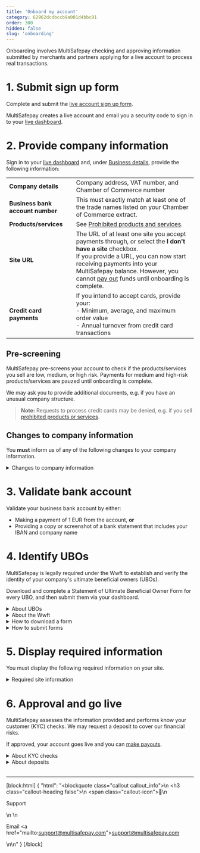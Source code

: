 ```yaml
---
title: 'Onboard my account'
category: 62962dcdbccb9a001d4bbc81
order: 300
hidden: false
slug: 'onboarding'
---
```


Onboarding involves MultiSafepay checking and approving information submitted by merchants and partners applying for a live account to process real transactions.  

# 1. Submit sign up form

Complete and submit the [live account sign up form](https://merchant.multisafepay.com/signup).

MultiSafepay creates a live account and email you a security code to sign in to your [live dashboard](https://merchant.multisafepay.com/).

# 2. Provide company information

Sign in to your [live dashboard](https://merchant.multisafepay.com/) and, under [Business details](https://merchant.multisafepay.com/onboarding), provide the following information:

| | |
|---|---|
| **Company details** | Company address, VAT number, and Chamber of Commerce number |
| **Business bank account number** | This must exactly match at least one of the trade names listed on your Chamber of Commerce extract. |
| **Products/services** | See [Prohibited products and services](/docs/prohibited-products-services/). | 
| **Site URL** | The URL of at least one site you accept payments through, or select the **I don't have a site** checkbox. <br> If you provide a URL, you can now start receiving payments into your MultiSafepay balance. However, you cannot [pay out](/docs/payouts/) funds until onboarding is complete. |
| **Credit card payments** | If you intend to accept cards, provide your: <br> - Minimum, average, and maximum order value <br> - Annual turnover from credit card transactions |

## Pre-screening

MultiSafepay pre-screens your account to check if the products/services you sell are low, medium, or high risk. Payments for medium and high-risk products/services are pauzed until onboarding is complete. 

We may ask you to provide additional documents, e.g. if you have an unusual company structure.

> **Note:** Requests to process credit cards may be denied, e.g. if you sell [prohibited products or services](/docs/prohibited-products-services/).

## Changes to company information

You **must** inform us of any of the following changes to your company information.

<details id="changes-to-company-information">
<summary>Changes to company information</summary>
<br>

**Changes of address**  
Email the new address and your account ID to <support@multisafepay.com>  

**Changes in the company form, directors, or UBOs**  
Email the new details and your account ID to <risk@multisafepay.com>

We will request new documentation, such as UBO statements or copies of identification documents. 

**Company takeover**  
If a different company is taking over your account, we recommend opening a **new** account to separate the money flow. 

Make sure you update all company details on the site(s), including the registration number, VAT number, and address. The company details on the site must match the details in your account.

</details>

# 3. Validate bank account

Validate your business bank account by either:
- Making a payment of 1 EUR from the account, **or** 
- Providing a copy or screenshot of a bank statement that includes your IBAN and company name

# 4. Identify UBOs

MultiSafepay is legally required under the Wwft to establish and verify the identity of your company's ultimate beneficial owners (UBOs).

Download and complete a Statement of Ultimate Beneficial Owner Form for every UBO, and then submit them via your dashboard.

<details id="about-ubos">
<summary>About UBOs</summary>
<br>

A UBO is a natural person who directly or indirectly holds an equity interest in or exercises control of the enterprise. Most commonly, an individual holds an equity interest of 25% or more of the shares or capital of the enterprise, or exercises:

- 25% or more of the voting rights, **or**
- De facto control over the affairs of the enterprise, **or**
- Other special rights of 25% or more over the capital of the enterprise and specific control over, for example, rights granted in the pages of incorporation.

**Multiple UBOs**  
If the enterprise consists of a number of (intermediate) holding companies, then the UBO(s) are all the individuals who, through various companies, have 25% or more control of the underlying enterprise.

**No UBOs**  
Enterprises are not required to have a UBO. For example, if an enterprise has five owners with an equal distribution of capital and control, none of them owns 25% or more of the enterprise.

**Example**  
The limited company Good Ltd has a sole shareholder: Better Ltd. The shares of Better Ltd are held equally by two other limited companies:

- Anders Ltd. which has two equal shareholders: Mr A. Jansen and Ms B. Jansen-de Jong
- Best Ltd. which has one sole shareholder: Ms D. Best

The three ultimate beneficial owners are therefore Mr A. Jansen, Ms B. Jansen-de Jong, Ms D. Best.

</details>

<details id="about-the-wwft">
<summary>About the Wwft</summary>
<br>

The Wet ter voorkoming van witwassen en financieren van terrorisme (WWFT), or Money Laundering and Terrorist Financing Prevention Act, prevents companies and individuals from laundering money or financing terrorist activity. 

It was based on the Disclosure of Unusual Transactions or Financial Services Act, but goes one step further. It focuses on both individuals involved in suspect transactions and the risk of such transactions.

</details>

<details id="how-to-download-a-form">
<summary>How to download a form</summary>
<br>

- [Dutch UBO form](https://github.com/MultiSafepay/docs/raw/master/static/forms/UBOform_NL_V2.0.pdf)
- [English UBO form](https://github.com/MultiSafepay/docs/raw/master/static/forms/UBOform_EN_V2.0.pdf)
- [French UBO form](https://github.com/MultiSafepay/docs/raw/master/static/forms/UBOform_FR.pdf)
- [German UBO form](https://github.com/MultiSafepay/docs/raw/master/static/forms/UBOform_DE.pdf) 
- [Italian UBO form](https://github.com/MultiSafepay/docs/raw/master/static/forms/UBOform_IT_V2.0.pdf)
- [Spanish UBO form](https://github.com/MultiSafepay/docs/raw/master/static/forms/UBOform_ES.pdf)
</details>

<details id="how-to-submit-forms">
<summary>How to submit forms</summary>
<br>

1. Sign in to your [MultiSafepay dashboard](https://merchant.multisafepay.com).
2. Go to **Settings** > **Files**.
3. Under **Upload a new file**, click **Choose file**.
4. Select the UBO form, and then click **Open**.
5. Upload color copies of the identity documents of all UBOs.

**Note:** We recommend using the [KopieID app](https://www.rijksoverheid.nl/onderwerpen/identiteitsfraude/vraag-en-antwoord/veilige-kopie-identiteitsbewijs) to hide personal information on passports or IDs.
</details>

# 5. Display required information

You must display the following required information on your site. 

<details id="required-site-information">
<summary>Required site information</summary>
<br>

- Full legal company name, address, phone number, and email address
- Chamber of Commerce number
- VAT number
- General terms and conditions, including the right to withdrawal (14 days)
- Privacy policy
</details>

# 6. Approval and go live
MultiSafepay assesses the information provided and performs know your customer (KYC) checks. We may request a deposit to cover our financial risks.

If approved, your account goes live and you can [make payouts](/docs/payouts/).

<details id="about-kyc-checks">
<summary>About KYC checks</summary>
<br>

As a payment service provider and <<glossary:acquirer>>, MultiSafepay is legally required to perform KYC checks on the:

- Account holder
- Business bank account
- Merchant
- Site

To help you start accepting payments as quickly as possible, we divide our checks into two phases:

- **Identification:** As soon as we have established the identity of the account holder, you can start accepting payments.
- **Verification:** As soon as we have verified the identity of the account holder, you can start [making payouts](/docs/payouts/) to your business bank account.

</details>

<details id="about-deposits">
<summary>About deposits</summary>
<br>

We may ask for a deposit in case:

- A merchant goes bankrupt and we can't collect funds for chargebacks from their account.
- A merchant uses payment methods that let you withdraw funds from your account balance when there are no funds available, e.g. SEPA direct debits or credit card payments. 

Deposits are based on various factors:

- Credit card volume
- Delivery timelines
- Financials
- Performance and experience

If financials are requested, we request your most recent balance sheet, and profit and loss statement.

</details>

<br>

---

[block:html]
{
  "html": "<blockquote class=\"callout callout_info\">\n    <h3 class=\"callout-heading false\">\n        <span class=\"callout-icon\">💬</span>\n        <p>Support</p>\n    </h3>\n    <p>Email <a href=\"mailto:support@multisafepay.com\">support@multisafepay.com</a></p>\n</blockquote>\n"
}
[/block]
